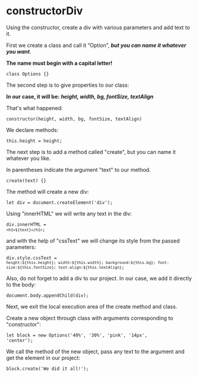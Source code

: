 # constructorDiv
 Using the constructor, create a div with various parameters and add text to it.

First we create a class and call it “Option”, ***but you can name it whatever you want***.

**The name must begin with a capital letter!**

<code>class Options {}</code>

The second step is to give properties to our class:

**In our case, it will be:** ***height, width, bg, fontSize, textAlign***

That's what happened:

<code>constructor(height, width, bg, fontSize, textAlign)</code>

We declare methods:

<code>this.height = height;</code>

The next step is to add a method called "create", but you can name it whatever you like.

In parentheses indicate the argument "text" to our method.

<code>create(text) {}</code>

The method will create a new div:

<code>let div = document.createElement('div');</code>

Using "innerHTML" we will write any text in the div:

<code>div.innerHTML = `<h1>${text}</h1>`;</code>

and with the help of "cssText" we will change its style from the passed parameters:

<code>div.style.cssText = `height:${this.height}; width:${this.width}; background:${this.bg}; font-size:${this.fontSize}; text-align:${this.textAlign}`;</code>

Also, do not forget to add a div to our project. In our case, we add it directly to the body:

<code>document.body.appendChild(div);</code>

Next, we exit the local execution area of the create method and class.

Create a new object through class with arguments corresponding to "constructor":

<code>let block = new Options('40%', '30%', 'pink', '14px', 'center');</code>

We call the method of the new object, pass any text to the argument and get the element in our project:

<code>block.create('We did it all!');</code>
